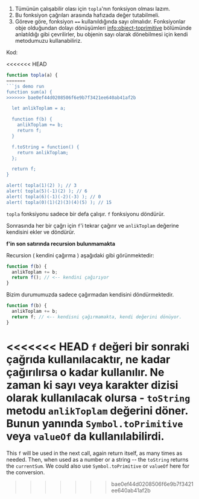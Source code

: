 
1. Tümünün çalışabilir olası için `topla`'nın fonksiyon olması lazım.
2. Bu fonksiyon çağrıları arasında hafızada değer tutabilmeli.
3. Göreve göre, fonksiyon `==` kullanıldığında sayı olmalıdır. Fonksiyonlar obje olduğundan dolayı dönüşümleri <info:object-toprimitive> bölümünde anlatıldığı gibi çevrilirler, bu objenin sayı olarak dönebilmesi için kendi metodumuzu kullanabiliriz.

Kod:

<<<<<<< HEAD
```js run
function topla(a) {
=======
```js demo run
function sum(a) {
>>>>>>> bae0ef44d0208506f6e9b7f3421ee640ab41af2b

  let anlikToplam = a;

  function f(b) {
    anlikToplam += b;
    return f;
  }

  f.toString = function() {
    return anlikToplam;
  };

  return f;
}

alert( topla(1)(2) ); // 3
alert( topla(5)(-1)(2) ); // 6
alert( topla(6)(-1)(-2)(-3) ); // 0
alert( topla(0)(1)(2)(3)(4)(5) ); // 15
```

`topla` fonksiyonu sadece bir defa çalışır. `f` fonksiyonu döndürür.

Sonrasında her bir çağrı için `f`'i tekrar çağırır ve `anlikToplam` değerine kendisini ekler ve döndürür.

**f'in son satırında recursion bulunmamakta**

Recursion ( kendini çağırma ) aşağıdaki gibi görünmektedir:

```js
function f(b) {
  anlikToplam += b;
  return f(); // <-- kendini çağırıyor
}
```
Bizim durumumuzda sadece çağırmadan kendisini döndürmektedir.

```js
function f(b) {
  anlikToplam += b;
  return f; // <-- kendisni çağırmamakta, kendi değerini dönüyor.
}
```

<<<<<<< HEAD
`f` değeri bir sonraki çağrıda kullanılacaktır, ne kadar çağırılırsa o kadar kullanılır. Ne zaman ki sayı veya karakter dizisi olarak kullanılacak olursa - `toString` metodu `anlikToplam` değerini döner. Bunun yanında `Symbol.toPrimitive` veya `valueOf` da kullanılabilirdi.
=======
This `f` will be used in the next call, again return itself, as many times as needed. Then, when used as a number or a string -- the `toString` returns the `currentSum`. We could also use `Symbol.toPrimitive` or `valueOf` here for the conversion.
>>>>>>> bae0ef44d0208506f6e9b7f3421ee640ab41af2b
